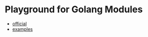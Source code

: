 # Playground for Golang Modules

* [official](https://github.com/golang/go/wiki/Modules)
* [examples](https://github.com/go-modules-by-example/index)
